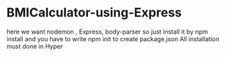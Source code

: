 # BMICalculator-using-Express

here we want nodemon , Express, body-parser 
so just install it by npm install 
and you have to write npm init to create package.json
All installation must done in Hyper
